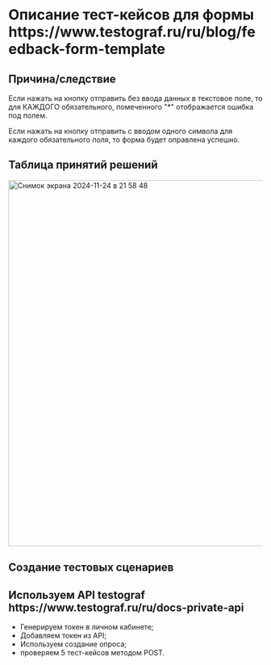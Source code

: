 <h1>Описание тест-кейсов для формы https://www.testograf.ru/ru/blog/feedback-form-template</h1>

<h2>Причина/следствие</h2>

Если нажать на кнопку отправить без ввода данных в текстовое поле, то для КАЖДОГО обязательного, помеченного "*" отображается ошибка под полем.    

Если нажать на кнопку отправить с вводом одного символа для каждого обязательного поля, то форма будет оправлена успешно. 

<h2>Таблица принятий решений</h2>

<img width="726" alt="Снимок экрана 2024-11-24 в 21 58 48" src="https://github.com/user-attachments/assets/83297785-ea58-4a40-9921-4c37135ffb97">

<h2>Создание тестовых сценариев</h2>

<h2>Используем API testograf https://www.testograf.ru/ru/docs-private-api</h2>

- Генерируем токен в личном кабинете;
- Добавляем токен из API;
- Используем создание опроса;
- проверяем 5 тест-кейсов методом POST.



